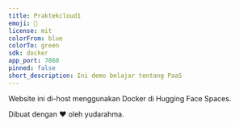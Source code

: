 ```yaml
---
title: Praktekcloud1
emoji: 👀
license: mit
colorFrom: blue
colorTo: green
sdk: docker
app_port: 7860
pinned: false
short_description: Ini demo belajar tentang PaaS
---
```




Website ini di-host menggunakan Docker di Hugging Face Spaces.

Dibuat dengan ❤️ oleh yudarahma.
